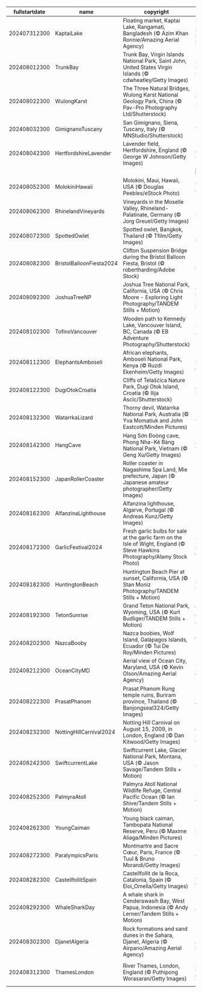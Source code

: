 |fullstartdate|name|copyright|title|image|
|--|--|--|--|--|
202407312300|KaptaiLake|Floating market, Kaptai Lake, Rangamati, Bangladesh (© Azim Khan Ronnie/Amazing Aerial Agency)|There's a boatload of bargains here|![](/en-GB/2024/08/202407312300KaptaiLake.jpg)|
202408012300|TrunkBay|Trunk Bay, Virgin Islands National Park, Saint John, United States Virgin Islands (© cdwheatley/Getty Images)|Somewhere under the rainbow|![](/en-GB/2024/08/202408012300TrunkBay.jpg)|
202408022300|WulongKarst|The Three Natural Bridges, Wulong Karst National Geology Park, China (© Pav-Pro Photography Ltd/Shutterstock)|Wulong's scenic trio|![](/en-GB/2024/08/202408022300WulongKarst.jpg)|
202408032300|GimignanoTuscany|San Gimignano, Siena, Tuscany, Italy (© MNStudio/Shutterstock)|A medieval Manhattan|![](/en-GB/2024/08/202408032300GimignanoTuscany.jpg)|
202408042300|HertfordshireLavender|Lavender field, Hertfordshire, England (© George W Johnson/Getty Images)|A sea of purple|![](/en-GB/2024/08/202408042300HertfordshireLavender.jpg)|
||||![](/en-GB/2024/08/.jpg)|
202408052300|MolokiniHawaii|Molokini, Maui, Hawaii, USA (© Douglas Peebles/eStock Photo)|Cratering to all tastes|![](/en-GB/2024/08/202408052300MolokiniHawaii.jpg)|
202408062300|RhinelandVineyards|Vineyards in the Moselle Valley, Rhineland-Palatinate, Germany (© Jorg Greuel/Getty Images)|'Riesling' to perfection|![](/en-GB/2024/08/202408062300RhinelandVineyards.jpg)|
202408072300|SpottedOwlet|Spotted owlet, Bangkok, Thailand (© Tfilm/Getty Images)|Big stare for a little owl|![](/en-GB/2024/08/202408072300SpottedOwlet.jpg)|
202408082300|BristolBalloonFiesta2024|Clifton Suspension Bridge during the Bristol Balloon Fiesta, Bristol (© robertharding/Adobe Stock)|Up, up and away|![](/en-GB/2024/08/202408082300BristolBalloonFiesta2024.jpg)|
202408092300|JoshuaTreeNP|Joshua Tree National Park, California, USA (© Chris Moore - Exploring Light Photography/TANDEM Stills + Motion)|Joshua under a starry blanket|![](/en-GB/2024/08/202408092300JoshuaTreeNP.jpg)|
202408102300|TofinoVancouver|Wooden path to Kennedy Lake, Vancouver Island, BC, Canada (© EB Adventure Photography/Shutterstock)|The path less taken|![](/en-GB/2024/08/202408102300TofinoVancouver.jpg)|
202408112300|ElephantsAmboseli|African elephants, Amboseli National Park, Kenya (© Ruzdi Ekenheim/Getty Images)|Herd you loud and clear|![](/en-GB/2024/08/202408112300ElephantsAmboseli.jpg)|
202408122300|DugiOtokCroatia|Cliffs of Telašćica Nature Park, Dugi Otok Island, Croatia (© Ilija Ascic/Shutterstock)|Adriatic heights|![](/en-GB/2024/08/202408122300DugiOtokCroatia.jpg)|
202408132300|WatarrkaLizard|Thorny devil, Watarrka National Park, Australia (© Yva Momatiuk and John Eastcott/Minden Pictures)|Feeling sharp today|![](/en-GB/2024/08/202408132300WatarrkaLizard.jpg)|
202408142300|HangCave|Hang Sơn Đoòng cave, Phong Nha-Kẻ Bàng National Park, Vietnam (© Geng Xu/Getty Images)|A 'hole' new world|![](/en-GB/2024/08/202408142300HangCave.jpg)|
202408152300|JapanRollerCoaster|Roller coaster in Nagashima Spa Land, Mie prefecture, Japan (© Japanese amateur photographer/Getty Images)|Buckle up!|![](/en-GB/2024/08/202408152300JapanRollerCoaster.jpg)|
202408162300|AlfanzinaLighthouse|Alfanzina lighthouse, Algarve, Portugal (© Andreas Kunz/Getty Images)|Light the way|![](/en-GB/2024/08/202408162300AlfanzinaLighthouse.jpg)|
202408172300|GarlicFestival2024|Fresh garlic bulbs for sale at the garlic farm on the Isle of Wight, England (© Steve Hawkins Photography/Alamy Stock Photo)|The root of all deliciousness|![](/en-GB/2024/08/202408172300GarlicFestival2024.jpg)|
202408182300|HuntingtonBeach|Huntington Beach Pier at sunset, California, USA (© Stan Moniz Photography/TANDEM Stills + Motion)|A peerless pier|![](/en-GB/2024/08/202408182300HuntingtonBeach.jpg)|
202408192300|TetonSunrise|Grand Teton National Park, Wyoming, USA (© Kurt Budliger/TANDEM Stills + Motion)|Where the deer and the antelope play|![](/en-GB/2024/08/202408192300TetonSunrise.jpg)|
202408202300|NazcaBooby|Nazca boobies, Wolf Island, Galápagos Islands, Ecuador (© Tui De Roy/Minden Pictures)|Waiting to 'Galápa-go'|![](/en-GB/2024/08/202408202300NazcaBooby.jpg)|
202408212300|OceanCityMD|Aerial view of Ocean City, Maryland, USA (© Kevin Olson/Amazing Aerial Agency)|The morning glow|![](/en-GB/2024/08/202408212300OceanCityMD.jpg)|
202408222300|PrasatPhanom|Prasat Phanom Rung temple ruins, Buriram province, Thailand (© Banjongseal324/Getty Images)|Doorway to the past|![](/en-GB/2024/08/202408222300PrasatPhanom.jpg)|
202408232300|NottingHillCarnival2024|Notting Hill Carnival on August 15, 2009, in London, England (© Dan Kitwood/Getty Images)|'Notting' but colours, sounds and flavours|![](/en-GB/2024/08/202408232300NottingHillCarnival2024.jpg)|
202408242300|SwiftcurrentLake|Swiftcurrent Lake, Glacier National Park, Montana, USA (© Jason Savage/Tandem Stills + Motion)|Ice to meet you!|![](/en-GB/2024/08/202408242300SwiftcurrentLake.jpg)|
202408252300|PalmyraAtoll|Palmyra Atoll National Wildlife Refuge, Central Pacific Ocean (© Ian Shive/Tandem Stills + Motion)|Idyllic island escape|![](/en-GB/2024/08/202408252300PalmyraAtoll.jpg)|
202408262300|YoungCaiman|Young black caiman, Tambopata National Reserve, Peru (© Maxime Aliaga/Minden Pictures)|Life is good in the swamp|![](/en-GB/2024/08/202408262300YoungCaiman.jpg)|
202408272300|ParalympicsParis|Montmartre and Sacre Cœur, Paris, France (© Tuul & Bruno Morandi/Getty Images)|Game on|![](/en-GB/2024/08/202408272300ParalympicsParis.jpg)|
202408282300|CastellfollitSpain|Castellfollit de la Roca, Catalonia, Spain (© Eloi_Omella/Getty Images)|A Catalan cliffhanger|![](/en-GB/2024/08/202408282300CastellfollitSpain.jpg)|
202408292300|WhaleSharkDay|A whale shark in Cenderawasih Bay, West Papua, Indonesia (© Andy Lerner/Tandem Stills + Motion)|Being gentle to the giants|![](/en-GB/2024/08/202408292300WhaleSharkDay.jpg)|
202408302300|DjanetAlgeria|Rock formations and sand dunes in the Sahara, Djanet, Algeria (© Airpano/Amazing Aerial Agency)|Dune days and desert haze|![](/en-GB/2024/08/202408302300DjanetAlgeria.jpg)|
202408312300|ThamesLondon|River Thames, London, England (© Puthipong Worasaran/Getty Images)|Row your boat gently down the Thames|![](/en-GB/2024/08/202408312300ThamesLondon.jpg)|
